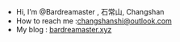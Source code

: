 - Hi, I’m @Bardreamaster , 石常山, Changshan
- How to reach me :changshanshi@outlook.com
- My blog : [bardreamaster.xyz](https://bardreamaster.xyz)


